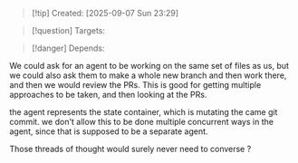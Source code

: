 
>[!tip] Created: [2025-09-07 Sun 23:29]

>[!question] Targets: 

>[!danger] Depends: 

We could ask for an agent to be working on the same set of files as us, but we could also ask them to make a whole new branch and then work there, and then we would review the PRs.
This is good for getting multiple approaches to be taken, and then looking at the PRs.

the agent represents the state container, which is mutating the came git commit.
we don't allow this to be done multiple concurrent ways in the agent, since that is supposed to be a separate agent.

Those threads of thought would surely never need to converse ?